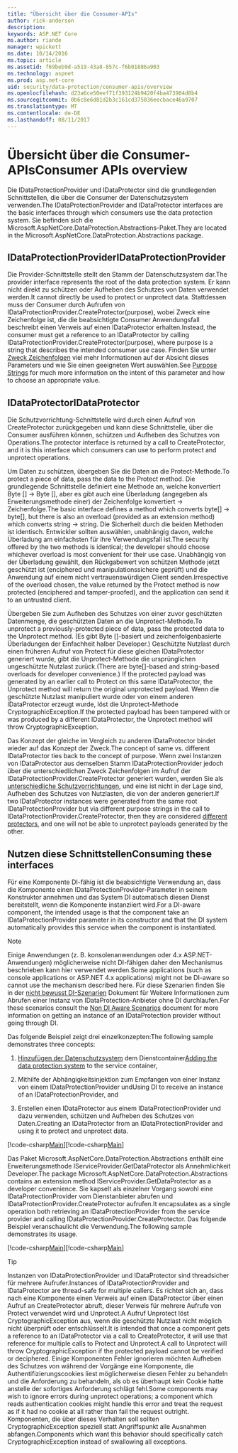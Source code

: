 ```yaml
---
title: "Übersicht über die Consumer-APIs"
author: rick-anderson
description: 
keywords: ASP.NET Core
ms.author: riande
manager: wpickett
ms.date: 10/14/2016
ms.topic: article
ms.assetid: f69beb9d-a519-43a8-857c-f6b01886a903
ms.technology: aspnet
ms.prod: asp.net-core
uid: security/data-protection/consumer-apis/overview
ms.openlocfilehash: d23a6ce50eef71f393124b9420f4ba473904d8b4
ms.sourcegitcommit: 0b6c8e6d81d2b3c161cd375036eecbace46a9707
ms.translationtype: MT
ms.contentlocale: de-DE
ms.lasthandoff: 08/11/2017
---
```

# <a name="consumer-apis-overview"></a><span data-ttu-id="1aa74-103">Übersicht über die Consumer-APIs</span><span class="sxs-lookup"><span data-stu-id="1aa74-103">Consumer APIs overview</span></span>

<span data-ttu-id="1aa74-104">Die IDataProtectionProvider und IDataProtector sind die grundlegenden Schnittstellen, die über die Consumer der Datenschutzsystem verwenden.</span><span class="sxs-lookup"><span data-stu-id="1aa74-104">The IDataProtectionProvider and IDataProtector interfaces are the basic interfaces through which consumers use the data protection system.</span></span> <span data-ttu-id="1aa74-105">Sie befinden sich die Microsoft.AspNetCore.DataProtection.Abstractions-Paket.</span><span class="sxs-lookup"><span data-stu-id="1aa74-105">They are located in the Microsoft.AspNetCore.DataProtection.Abstractions package.</span></span>

## <a name="idataprotectionprovider"></a><span data-ttu-id="1aa74-106">IDataProtectionProvider</span><span class="sxs-lookup"><span data-stu-id="1aa74-106">IDataProtectionProvider</span></span>

<span data-ttu-id="1aa74-107">Die Provider-Schnittstelle stellt den Stamm der Datenschutzsystem dar.</span><span class="sxs-lookup"><span data-stu-id="1aa74-107">The provider interface represents the root of the data protection system.</span></span> <span data-ttu-id="1aa74-108">Er kann nicht direkt zu schützen oder Aufheben des Schutzes von Daten verwendet werden.</span><span class="sxs-lookup"><span data-stu-id="1aa74-108">It cannot directly be used to protect or unprotect data.</span></span> <span data-ttu-id="1aa74-109">Stattdessen muss der Consumer durch Aufrufen von IDataProtectionProvider.CreateProtector(purpose), wobei Zweck eine Zeichenfolge ist, die die beabsichtigte Consumer Anwendungsfall beschreibt einen Verweis auf einen IDataProtector erhalten.</span><span class="sxs-lookup"><span data-stu-id="1aa74-109">Instead, the consumer must get a reference to an IDataProtector by calling IDataProtectionProvider.CreateProtector(purpose), where purpose is a string that describes the intended consumer use case.</span></span> <span data-ttu-id="1aa74-110">Finden Sie unter [Zweck Zeichenfolgen](purpose-strings.md) viel mehr Informationen auf der Absicht dieses Parameters und wie Sie einen geeigneten Wert auswählen.</span><span class="sxs-lookup"><span data-stu-id="1aa74-110">See [Purpose Strings](purpose-strings.md) for much more information on the intent of this parameter and how to choose an appropriate value.</span></span>

## <a name="idataprotector"></a><span data-ttu-id="1aa74-111">IDataProtector</span><span class="sxs-lookup"><span data-stu-id="1aa74-111">IDataProtector</span></span>

<span data-ttu-id="1aa74-112">Die Schutzvorrichtung-Schnittstelle wird durch einen Aufruf von CreateProtector zurückgegeben und kann diese Schnittstelle, über die Consumer ausführen können, schützen und Aufheben des Schutzes von Operations.</span><span class="sxs-lookup"><span data-stu-id="1aa74-112">The protector interface is returned by a call to CreateProtector, and it is this interface which consumers can use to perform protect and unprotect operations.</span></span>

<span data-ttu-id="1aa74-113">Um Daten zu schützen, übergeben Sie die Daten an die Protect-Methode.</span><span class="sxs-lookup"><span data-stu-id="1aa74-113">To protect a piece of data, pass the data to the Protect method.</span></span> <span data-ttu-id="1aa74-114">Die grundlegende Schnittstelle definiert eine Methode an, welche konvertiert Byte [] -> Byte [], aber es gibt auch eine Überladung (angegeben als Erweiterungsmethode einer) der Zeichenfolge konvertiert -> Zeichenfolge.</span><span class="sxs-lookup"><span data-stu-id="1aa74-114">The basic interface defines a method which converts byte[] -> byte[], but there is also an overload (provided as an extension method) which converts string -> string.</span></span> <span data-ttu-id="1aa74-115">Die Sicherheit durch die beiden Methoden ist identisch. Entwickler sollten auswählen, unabhängig davon, welche Überladung am einfachsten für ihre Verwendungsfall ist.</span><span class="sxs-lookup"><span data-stu-id="1aa74-115">The security offered by the two methods is identical; the developer should choose whichever overload is most convenient for their use case.</span></span> <span data-ttu-id="1aa74-116">Unabhängig von der Überladung gewählt, den Rückgabewert von schützen Methode jetzt geschützt ist (enciphered und manipulationssichere geprüft) und die Anwendung auf einem nicht vertrauenswürdigen Client senden.</span><span class="sxs-lookup"><span data-stu-id="1aa74-116">Irrespective of the overload chosen, the value returned by the Protect method is now protected (enciphered and tamper-proofed), and the application can send it to an untrusted client.</span></span>

<span data-ttu-id="1aa74-117">Übergeben Sie zum Aufheben des Schutzes von einer zuvor geschützten Datenmenge, die geschützten Daten an die Unprotect-Methode.</span><span class="sxs-lookup"><span data-stu-id="1aa74-117">To unprotect a previously-protected piece of data, pass the protected data to the Unprotect method.</span></span> <span data-ttu-id="1aa74-118">(Es gibt Byte []-basiert und zeichenfolgenbasierte Überladungen der Einfachheit halber Developer.) Geschützte Nutzlast durch einen früheren Aufruf von Protect für diese gleichen IDataProtector generiert wurde, gibt die Unprotect-Methode die ursprünglichen ungeschützte Nutzlast zurück.</span><span class="sxs-lookup"><span data-stu-id="1aa74-118">(There are byte[]-based and string-based overloads for developer convenience.) If the protected payload was generated by an earlier call to Protect on this same IDataProtector, the Unprotect method will return the original unprotected payload.</span></span> <span data-ttu-id="1aa74-119">Wenn die geschützte Nutzlast manipuliert wurde oder von einem anderen IDataProtector erzeugt wurde, löst die Unprotect-Methode CryptographicException.</span><span class="sxs-lookup"><span data-stu-id="1aa74-119">If the protected payload has been tampered with or was produced by a different IDataProtector, the Unprotect method will throw CryptographicException.</span></span>

<span data-ttu-id="1aa74-120">Das Konzept der gleiche im Vergleich zu anderen IDataProtector bindet wieder auf das Konzept der Zweck.</span><span class="sxs-lookup"><span data-stu-id="1aa74-120">The concept of same vs. different IDataProtector ties back to the concept of purpose.</span></span> <span data-ttu-id="1aa74-121">Wenn zwei Instanzen von IDataProtector aus demselben Stamm IDataProtectionProvider jedoch über die unterschiedlichen Zweck Zeichenfolgen im Aufruf der IDataProtectionProvider.CreateProtector generiert wurden, werden Sie als [unterschiedliche Schutzvorrichtungen](purpose-strings.md), und eine ist nicht in der Lage sind, Aufheben des Schutzes von Nutzlasten, die von der anderen generiert.</span><span class="sxs-lookup"><span data-stu-id="1aa74-121">If two IDataProtector instances were generated from the same root IDataProtectionProvider but via different purpose strings in the call to IDataProtectionProvider.CreateProtector, then they are considered [different protectors](purpose-strings.md), and one will not be able to unprotect payloads generated by the other.</span></span>

## <a name="consuming-these-interfaces"></a><span data-ttu-id="1aa74-122">Nutzen diese Schnittstellen</span><span class="sxs-lookup"><span data-stu-id="1aa74-122">Consuming these interfaces</span></span>

<span data-ttu-id="1aa74-123">Für eine Komponente DI-fähig ist die beabsichtigte Verwendung an, dass die Komponente einen IDataProtectionProvider-Parameter in seinem Konstruktor annehmen und das System DI automatisch diesen Dienst bereitstellt, wenn die Komponente instanziiert wird.</span><span class="sxs-lookup"><span data-stu-id="1aa74-123">For a DI-aware component, the intended usage is that the component take an IDataProtectionProvider parameter in its constructor and that the DI system automatically provides this service when the component is instantiated.</span></span>

> [!NOTE]
> <span data-ttu-id="1aa74-124">Einige Anwendungen (z. B. konsolenanwendungen oder 4.x ASP.NET-Anwendungen) möglicherweise nicht DI-fähigen daher den Mechanismus beschrieben kann hier verwendet werden.</span><span class="sxs-lookup"><span data-stu-id="1aa74-124">Some applications (such as console applications or ASP.NET 4.x applications) might not be DI-aware so cannot use the mechanism described here.</span></span> <span data-ttu-id="1aa74-125">Für diese Szenarien finden Sie in der [nicht bewusst DI-Szenarien](../configuration/non-di-scenarios.md) Dokument für Weitere Informationen zum Abrufen einer Instanz von IDataProtection-Anbieter ohne DI durchlaufen.</span><span class="sxs-lookup"><span data-stu-id="1aa74-125">For these scenarios consult the [Non DI Aware Scenarios](../configuration/non-di-scenarios.md) document for more information on getting an instance of an IDataProtection provider without going through DI.</span></span>

<span data-ttu-id="1aa74-126">Das folgende Beispiel zeigt drei einzelkonzepten:</span><span class="sxs-lookup"><span data-stu-id="1aa74-126">The following sample demonstrates three concepts:</span></span>

1. <span data-ttu-id="1aa74-127">[Hinzufügen der Datenschutzsystem](../configuration/overview.md) dem Dienstcontainer</span><span class="sxs-lookup"><span data-stu-id="1aa74-127">[Adding the data protection system](../configuration/overview.md) to the service container,</span></span>

2. <span data-ttu-id="1aa74-128">Mithilfe der Abhängigkeitsinjektion zum Empfangen von einer Instanz von einem IDataProtectionProvider und</span><span class="sxs-lookup"><span data-stu-id="1aa74-128">Using DI to receive an instance of an IDataProtectionProvider, and</span></span>

3. <span data-ttu-id="1aa74-129">Erstellen einen IDataProtector aus einem IDataProtectionProvider und dazu verwenden, schützen und Aufheben des Schutzes von Daten.</span><span class="sxs-lookup"><span data-stu-id="1aa74-129">Creating an IDataProtector from an IDataProtectionProvider and using it to protect and unprotect data.</span></span>

<span data-ttu-id="1aa74-130">[!code-csharp[Main](../using-data-protection/samples/protectunprotect.cs?highlight=26,34,35,36,37,38,39,40)]</span><span class="sxs-lookup"><span data-stu-id="1aa74-130">[!code-csharp[Main](../using-data-protection/samples/protectunprotect.cs?highlight=26,34,35,36,37,38,39,40)]</span></span>

<span data-ttu-id="1aa74-131">Das Paket Microsoft.AspNetCore.DataProtection.Abstractions enthält eine Erweiterungsmethode IServiceProvider.GetDataProtector als Annehmlichkeit Developer.</span><span class="sxs-lookup"><span data-stu-id="1aa74-131">The package Microsoft.AspNetCore.DataProtection.Abstractions contains an extension method IServiceProvider.GetDataProtector as a developer convenience.</span></span> <span data-ttu-id="1aa74-132">Sie kapselt als einzelner Vorgang sowohl eine IDataProtectionProvider vom Dienstanbieter abrufen und IDataProtectionProvider.CreateProtector aufrufen.</span><span class="sxs-lookup"><span data-stu-id="1aa74-132">It encapsulates as a single operation both retrieving an IDataProtectionProvider from the service provider and calling IDataProtectionProvider.CreateProtector.</span></span> <span data-ttu-id="1aa74-133">Das folgende Beispiel veranschaulicht die Verwendung.</span><span class="sxs-lookup"><span data-stu-id="1aa74-133">The following sample demonstrates its usage.</span></span>

<span data-ttu-id="1aa74-134">[!code-csharp[Main](./overview/samples/getdataprotector.cs?highlight=15)]</span><span class="sxs-lookup"><span data-stu-id="1aa74-134">[!code-csharp[Main](./overview/samples/getdataprotector.cs?highlight=15)]</span></span>

>[!TIP]
> <span data-ttu-id="1aa74-135">Instanzen von IDataProtectionProvider und IDataProtector sind threadsicher für mehrere Aufrufer.</span><span class="sxs-lookup"><span data-stu-id="1aa74-135">Instances of IDataProtectionProvider and IDataProtector are thread-safe for multiple callers.</span></span> <span data-ttu-id="1aa74-136">Es richtet sich an, dass nach eine Komponente einen Verweis auf einen IDataProtector über einen Aufruf an CreateProtector abruft, dieser Verweis für mehrere Aufrufe von Protect verwendet wird und Unprotect.A Aufruf Unprotect löst CryptographicException aus, wenn die geschützte Nutzlast nicht möglich nicht überprüft oder entschlüsselt.</span><span class="sxs-lookup"><span data-stu-id="1aa74-136">It is intended that once a component gets a reference to an IDataProtector via a call to CreateProtector, it will use that reference for multiple calls to Protect and Unprotect.A call to Unprotect will throw CryptographicException if the protected payload cannot be verified or deciphered.</span></span> <span data-ttu-id="1aa74-137">Einige Komponenten Fehler ignorieren möchten Aufheben des Schutzes von während der Vorgänge eine Komponente, die Authentifizierungscookies liest möglicherweise diesen Fehler zu behandeln und die Anforderung zu behandeln, als ob es überhaupt kein Cookie hatte anstelle der sofortiges Anforderung schlägt fehl.</span><span class="sxs-lookup"><span data-stu-id="1aa74-137">Some components may wish to ignore errors during unprotect operations; a component which reads authentication cookies might handle this error and treat the request as if it had no cookie at all rather than fail the request outright.</span></span> <span data-ttu-id="1aa74-138">Komponenten, die über dieses Verhalten soll sollten CryptographicException speziell statt Angriffspunkt alle Ausnahmen abfangen.</span><span class="sxs-lookup"><span data-stu-id="1aa74-138">Components which want this behavior should specifically catch CryptographicException instead of swallowing all exceptions.</span></span>
